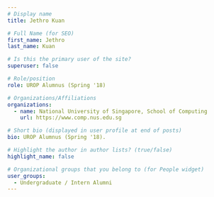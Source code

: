 ```yaml
---
# Display name
title: Jethro Kuan

# Full Name (for SEO) 
first_name: Jethro
last_name: Kuan

# Is this the primary user of the site?
superuser: false

# Role/position
role: UROP Alumnus (Spring '18)

# Organizations/Affiliations
organizations:
  - name: National University of Singapore, School of Computing
    url: https://www.comp.nus.edu.sg

# Short bio (displayed in user profile at end of posts)
bio: UROP Alumnus (Spring '18). 

# Highlight the author in author lists? (true/false)
highlight_name: false

# Organizational groups that you belong to (for People widget)
user_groups:
  - Undergraduate / Intern Alumni
---
```

